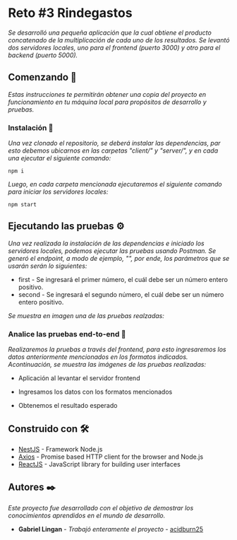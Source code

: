 # Reto #3 Rindegastos

_Se desarrolló una pequeña aplicación que la cual obtiene el producto concatenado de la multiplicación de cada uno de los resultados. Se levantó dos servidores locales, uno para el frontend (puerto 3000) y otro para el backend (puerto 5000)._

## Comenzando 🚀

_Estas instrucciones te permitirán obtener una copia del proyecto en funcionamiento en tu máquina local para propósitos de desarrollo y pruebas._

### Instalación 🔧

_Una vez clonado el repositorio, se deberá instalar las dependencias, par esto debemos ubicarnos en las carpetas "client/" y "server/", y en cada una ejecutar el siguiente comando:_
```
npm i
```

_Luego, en cada carpeta mencionada ejecutaremos el siguiente comando para iniciar los servidores locales:_
```
npm start
```

## Ejecutando las pruebas ⚙️

_Una vez realizada la instalación de las dependencias e iniciado los servidores locales, podemos ejecutar las pruebas usando Postman._
_Se generó el endpoint, a modo de ejemplo, "", por ende, los parámetros que se usarán serán lo siguientes:_

* first - Se ingresará el primer número, el cuál debe ser un número entero positivo.
* second - Se ingresará el segundo número, el cuál debe ser un número entero positivo.

_Se muestra en imagen una de las pruebas realzadas:_


### Analice las pruebas end-to-end 🔩

_Realizaremos la pruebas a través del frontend, para esto ingresaremos los datos anteriormente mencionados en los formatos indicados. Acontinuación, se muestra las imágenes de las pruebas realizadas:_

* Aplicación al levantar el servidor frontend


* Ingresamos los datos con los formatos mencionados


* Obtenemos el resultado esperado


## Construido con 🛠️
* [NestJS](https://docs.nestjs.com) - Framework Node.js
* [Axios](https://www.npmjs.com/package/axios) - Promise based HTTP client for the browser and Node.js
* [ReactJS](https://es.reactjs.org/) - JavaScript library for building user interfaces

## Autores ✒️

_Este proyecto fue desarrollado con el objetivo de demostrar los conocimientos aprendidos en el mundo de desarrollo._

* **Gabriel Lingan** - *Trabajó enteramente el proyecto* - [acidburn25](https://github.com/acidburn25)
